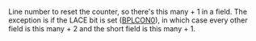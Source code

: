 Line number to reset the counter,
so there's this many + 1 in a field. The exception is
if the LACE bit is set ([BPLCON0](BPLCON0.md)), in which case every
other field is this many + 2 and the short field is this
many + 1.